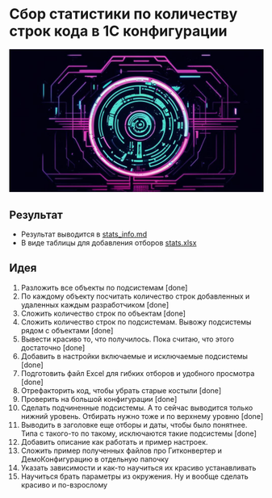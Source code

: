 # Сбор статистики по количеству строк кода в 1С конфигурации

![](img/social.png)

## Результат

- Результат выводится в [stats_info.md](stats_info.md)
- В виде таблицы для добавления отборов [stats.xlsx](stats.xlsx)

## Идея

1. Разложить все объекты по подсистемам [done]
2. По каждому объекту посчитать количество строк добавленных и удаленных каждым разработчиком [done]
3. Сложить количество строк по объектам [done]
4. Сложить количество строк по подсистемам. Вывожу подсистемы рядом с объектами [done]
5. Вывести красиво то, что получилось. Пока считаю, что этого достаточно [done]
6. Добавить в настройки включаемые и исключаемые подсистемы [done]
7. Подготовить файл Excel для гибких отборов и удобного просмотра [done] 
8. Отрефакторить код, чтобы убрать старые костыли [done]
9. Проверить на большой конфигурации [done]
10. Сделать подчиненные подсистемы. А то сейчас выводится только нижний уровень. Отбирать нужно тоже и по верхнему уровню [done]
11. Выводить в заголовке еще отборы и даты, чтобы было понятнее. Типа с такого-то по такому, исключаются такие подсистемы [done]
12. Добавить описание как работать и пример настроек.
13. Сложить пример полученных файлов про Гитконвертер и ДемоКонфигурацию в отдельную папочку
14. Указать зависимости и как-то научиться их красиво устанавливать
15. Научиться брать параметры из окружения. Ну и вообще сделать красиво и по-взрослому
